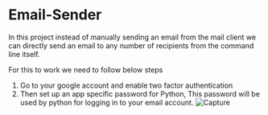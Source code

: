 # Email-Sender
In this project instead of manually sending an email from the mail client
we can directly send an email to any number of recipients from the command line itself.	 

For this to work we need to follow below steps
1) Go to your google account and enable two factor authentication
2) Then set up an app specific password for Python, This password 
will be used by python for logging in to your email account.
![Capture](https://user-images.githubusercontent.com/113115923/190474987-deffd56e-3f1a-4f09-818b-6ae4928f1279.PNG)

